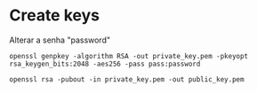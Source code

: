 # Create keys

Alterar a senha "password"

```
openssl genpkey -algorithm RSA -out private_key.pem -pkeyopt rsa_keygen_bits:2048 -aes256 -pass pass:password

openssl rsa -pubout -in private_key.pem -out public_key.pem
```